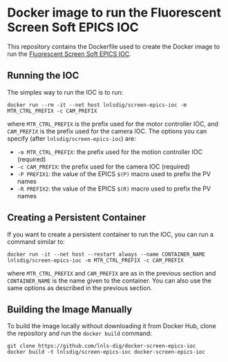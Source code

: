 Docker image to run the Fluorescent Screen Soft EPICS IOC
==================================================================

This repository contains the Dockerfile used to create the Docker image to run the
[Fluorescent Screen Soft EPICS IOC](https://github.com/lnls-dig/screen-epics-ioc).

## Running the IOC

The simples way to run the IOC is to run:

    docker run --rm -it --net host lnlsdig/screen-epics-ioc -m MTR_CTRL_PREFIX -c CAM_PREFIX

where `MTR_CTRL_PREFIX` is the prefix used for the motor controller
IOC, and `CAM_PREFIX` is the prefix used for the camera IOC.
The options you can specify (after `lnlsdig/screen-epics-ioc`) are:

- `-m MTR_CTRL_PREFIX`: the prefix used for the motion controller IOC (required)
- `-c CAM_PREFIX`: the prefix used for the camera IOC (required)
- `-P PREFIX1`: the value of the EPICS `$(P)` macro used to prefix the PV names
- `-R PREFIX2`: the value of the EPICS `$(R)` macro used to prefix the PV names

## Creating a Persistent Container

If you want to create a persistent container to run the IOC, you can run a
command similar to:

    docker run -it --net host --restart always --name CONTAINER_NAME lnlsdig/screen-epics-ioc -m MTR_CTRL_PREFIX -c CAM_PREFIX

where `MTR_CTRL_PREFIX` and `CAM_PREFIX` are as in the previous section and `CONTAINER_NAME`
is the name given to the container. You can also use the same options as described in the
previous section.

## Building the Image Manually

To build the image locally without downloading it from Docker Hub, clone the
repository and run the `docker build` command:

    git clone https://github.com/lnls-dig/docker-screen-epics-ioc
    docker build -t lnlsdig/screen-epics-ioc docker-screen-epics-ioc
